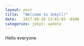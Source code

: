 ```yaml
---
layout: post
title:  "Welcome to Jekyll!"
date:   2017-09-28 13:01:05 -0500
categories: jekyll update
---
```

Hello everyone
